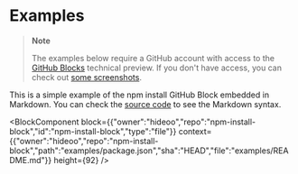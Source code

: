 # Examples

> **Note**
>
> The examples below require a GitHub account with access to the [GitHub Blocks](https://blocks.githubnext.com/) technical preview. If you don't have access, you can check out [some screenshots](/README.md#examples).

This is a simple example of the npm install GitHub Block embedded in Markdown. You can check the [source code](https://raw.githubusercontent.com/HiDeoo/npm-install-block/main/examples/README.md) to see the Markdown syntax.

<BlockComponent
block={{"owner":"hideoo","repo":"npm-install-block","id":"npm-install-block","type":"file"}}
context={{"owner":"hideoo","repo":"npm-install-block","path":"examples/package.json","sha":"HEAD","file":"examples/README.md"}}
height={92}
/>
